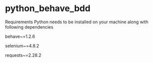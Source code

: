 # python_behave_bdd

Requirements
Python needs to be installed on your machine along with following dependencies

behave~=1.2.6

selenium~=4.8.2

requests~=2.28.2

